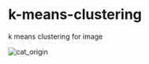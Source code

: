 # k-means-clustering

k means clustering for image

![cat_origin](https://user-images.githubusercontent.com/87146486/171915459-e0732da9-c05c-4ba1-85f4-ed3ddd9c57c9.png)
